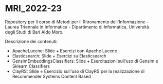 # MRI_2022-23
Repository per il corso di Metodi per il Ritrovamento dell'Informazione - Laurea Triennale in Informatica - Dipartimento di Informatica, Università degli Studi di Bari Aldo Moro.

Descrizione dei contenuti:
- ApacheLucene: Slide + Esercizi con Apache Lucene
- Elasticsearch: Slide + Esercizi su Elasticsearch
- GensimEmbeddingsClassifiers: Slide + Esercitazioni sull'uso di Gensim e Sklearn Classifiers
- ClayRS: Slide + Esercizio sull'uso di ClayRS per la realizzazione di Recommender Systems Content Based
